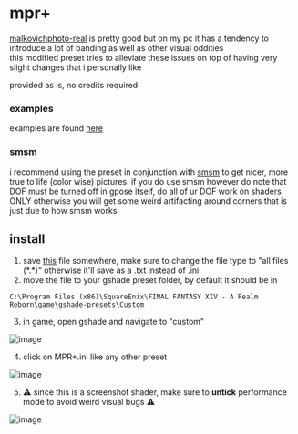 # mpr+
[malkovichphoto-real](https://github.com/Mortalitas/GShade-Presets/blob/master/FFXIV/GShade/MalkovichPhoto-real.ini) is pretty good but on my pc it has a tendency to introduce a lot of banding as well as other visual oddities  
this modified preset tries to alleviate these issues on top of having very slight changes that i personally like  

provided as is, no credits required  

### examples

examples are found [here](https://github.com/neirusalwa/mpr/tree/main/examples)

### smsm
i recommend using the preset in conjunction with [smsm](https://github.com/s-ilent/smsm-ff14) to get nicer, more true to life (color wise) pictures. if you do use smsm however do note that DOF must be turned off in gpose itself, do all of ur DOF work on shaders ONLY otherwise you will get some weird artifacting around corners that is just due to how smsm works  

## install  
  
1. save [this](https://raw.githubusercontent.com/neirusalwa/mpr/main/MPR%2B.ini) file somewhere, make sure to change the file type to "all files (\*.\*)" otherwise it'll save as a .txt instead of .ini
2. move the file to your gshade preset folder, by default it should be in 
```
C:\Program Files (x86)\SquareEnix\FINAL FANTASY XIV - A Realm Reborn\game\gshade-presets\Custom
```
3. in game, open gshade and navigate to "custom" 
   
![image](https://user-images.githubusercontent.com/14804553/167278132-5ce4d306-14dc-43bc-9c31-2fe993b4f714.png)  
  
4. click on MPR+.ini like any other preset  
  
![image](https://user-images.githubusercontent.com/14804553/167278152-e4f599a8-d59a-4abc-a68b-3b5418210ae4.png)  
  
5. ⚠ since this is a screenshot shader, make sure to **untick** performance mode to avoid weird visual bugs ⚠  
  
![image](https://user-images.githubusercontent.com/14804553/167278173-30449bfa-bd65-4118-9ae5-25a9e6351749.png)  
  
